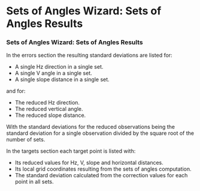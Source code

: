 # Sets of Angles Wizard: Sets of Angles Results

### Sets of Angles Wizard: Sets of Angles Results

In the errors section the resulting standard deviations are listed for:

- A single Hz direction in a single set.
- A single V angle in a single set.
- A single slope distance in a single set.

and for:

- The reduced Hz direction.
- The reduced vertical angle.
- The reduced slope distance.

With the standard deviations for the reduced observations being the standard deviation for a single observation divided by the square root of the number of sets.

In the targets section each target point is listed with:

- Its reduced values for Hz, V, slope and horizontal distances.
- Its local grid coordinates resulting from the sets of angles computation.
- The standard deviation calculated from the correction values for each point in all sets.

